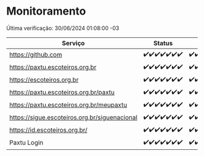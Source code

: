 # Monitoramento

Última verificação: 30/06/2024 01:08:00 -03

|Serviço|Status|Últimas 24h|
|---|---|---|
|https://github.com|<span title="2024-06-23: OK=24">✔️</span><span title="2024-06-24: OK=24">✔️</span><span title="2024-06-25: OK=24">✔️</span><span title="2024-06-26: OK=24">✔️</span><span title="2024-06-27: OK=24">✔️</span><span title="2024-06-28: OK=24">✔️</span><span title="2024-06-29: OK=4">✔️</span>|<span title="29/06/2024 01:09:00 -03 : 200">✔️</span><span title="29/06/2024 02:07:00 -03 : 200">✔️</span><span title="29/06/2024 03:08:00 -03 : 200">✔️</span><span title="29/06/2024 04:07:00 -03 : 200">✔️</span><span title="29/06/2024 05:09:00 -03 : 200">✔️</span><span title="29/06/2024 06:07:00 -03 : 200">✔️</span><span title="29/06/2024 07:06:00 -03 : 200">✔️</span><span title="29/06/2024 08:06:00 -03 : 200">✔️</span><span title="29/06/2024 09:12:00 -03 : 200">✔️</span><span title="29/06/2024 10:07:00 -03 : 200">✔️</span><span title="29/06/2024 11:04:00 -03 : 200">✔️</span><span title="29/06/2024 12:06:00 -03 : 200">✔️</span><span title="29/06/2024 13:07:00 -03 : 200">✔️</span><span title="29/06/2024 14:05:00 -03 : 200">✔️</span><span title="29/06/2024 15:08:00 -03 : 200">✔️</span><span title="29/06/2024 16:03:00 -03 : 200">✔️</span><span title="29/06/2024 17:06:00 -03 : 200">✔️</span><span title="29/06/2024 18:06:00 -03 : 200">✔️</span><span title="29/06/2024 19:07:00 -03 : 200">✔️</span><span title="29/06/2024 20:06:00 -03 : 200">✔️</span><span title="29/06/2024 21:37:00 -03 : 200">✔️</span><span title="29/06/2024 23:00:00 -03 : 200">✔️</span><span title="29/06/2024 23:35:00 -03 : 200">✔️</span><span title="30/06/2024 00:07:00 -03 : 200">✔️</span><span title="30/06/2024 01:08:00 -03 : 200">✔️</span>|
|https://paxtu.escoteiros.org.br|<span title="2024-06-23: OK=24">✔️</span><span title="2024-06-24: OK=24">✔️</span><span title="2024-06-25: OK=24">✔️</span><span title="2024-06-26: OK=24">✔️</span><span title="2024-06-27: OK=24">✔️</span><span title="2024-06-28: OK=24">✔️</span><span title="2024-06-29: OK=4">✔️</span>|<span title="29/06/2024 01:09:00 -03 : 200">✔️</span><span title="29/06/2024 02:07:00 -03 : 200">✔️</span><span title="29/06/2024 03:08:00 -03 : 200">✔️</span><span title="29/06/2024 04:07:00 -03 : 200">✔️</span><span title="29/06/2024 05:09:00 -03 : 200">✔️</span><span title="29/06/2024 06:07:00 -03 : 200">✔️</span><span title="29/06/2024 07:06:00 -03 : 200">✔️</span><span title="29/06/2024 08:06:00 -03 : 200">✔️</span><span title="29/06/2024 09:12:00 -03 : 200">✔️</span><span title="29/06/2024 10:07:00 -03 : 200">✔️</span><span title="29/06/2024 11:04:00 -03 : 200">✔️</span><span title="29/06/2024 12:06:00 -03 : 200">✔️</span><span title="29/06/2024 13:07:00 -03 : 200">✔️</span><span title="29/06/2024 14:05:00 -03 : 200">✔️</span><span title="29/06/2024 15:08:00 -03 : 200">✔️</span><span title="29/06/2024 16:03:00 -03 : 200">✔️</span><span title="29/06/2024 17:06:00 -03 : 200">✔️</span><span title="29/06/2024 18:06:00 -03 : 200">✔️</span><span title="29/06/2024 19:07:00 -03 : 200">✔️</span><span title="29/06/2024 20:06:00 -03 : 200">✔️</span><span title="29/06/2024 21:37:00 -03 : 200">✔️</span><span title="29/06/2024 23:00:00 -03 : 200">✔️</span><span title="29/06/2024 23:35:00 -03 : 200">✔️</span><span title="30/06/2024 00:07:00 -03 : 200">✔️</span><span title="30/06/2024 01:08:00 -03 : 200">✔️</span>|
|https://escoteiros.org.br|<span title="2024-06-23: OK=24">✔️</span><span title="2024-06-24: OK=24">✔️</span><span title="2024-06-25: OK=24">✔️</span><span title="2024-06-26: OK=24">✔️</span><span title="2024-06-27: OK=24">✔️</span><span title="2024-06-28: OK=24">✔️</span><span title="2024-06-29: OK=4">✔️</span>|<span title="29/06/2024 01:09:00 -03 : 200">✔️</span><span title="29/06/2024 02:07:00 -03 : 200">✔️</span><span title="29/06/2024 03:08:00 -03 : 200">✔️</span><span title="29/06/2024 04:07:00 -03 : 200">✔️</span><span title="29/06/2024 05:09:00 -03 : 200">✔️</span><span title="29/06/2024 06:07:00 -03 : 200">✔️</span><span title="29/06/2024 07:06:00 -03 : 200">✔️</span><span title="29/06/2024 08:06:00 -03 : 200">✔️</span><span title="29/06/2024 09:12:00 -03 : 200">✔️</span><span title="29/06/2024 10:07:00 -03 : 200">✔️</span><span title="29/06/2024 11:04:00 -03 : 200">✔️</span><span title="29/06/2024 12:06:00 -03 : 200">✔️</span><span title="29/06/2024 13:07:00 -03 : 200">✔️</span><span title="29/06/2024 14:05:00 -03 : 200">✔️</span><span title="29/06/2024 15:08:00 -03 : 200">✔️</span><span title="29/06/2024 16:03:00 -03 : 200">✔️</span><span title="29/06/2024 17:06:00 -03 : 200">✔️</span><span title="29/06/2024 18:06:00 -03 : 200">✔️</span><span title="29/06/2024 19:07:00 -03 : 200">✔️</span><span title="29/06/2024 20:06:00 -03 : 200">✔️</span><span title="29/06/2024 21:37:00 -03 : 200">✔️</span><span title="29/06/2024 23:00:00 -03 : 200">✔️</span><span title="29/06/2024 23:35:00 -03 : 200">✔️</span><span title="30/06/2024 00:07:00 -03 : 200">✔️</span><span title="30/06/2024 01:08:00 -03 : 200">✔️</span>|
|https://paxtu.escoteiros.org.br/paxtu|<span title="2024-06-23: OK=24">✔️</span><span title="2024-06-24: OK=24">✔️</span><span title="2024-06-25: OK=24">✔️</span><span title="2024-06-26: OK=24">✔️</span><span title="2024-06-27: OK=24">✔️</span><span title="2024-06-28: OK=24">✔️</span><span title="2024-06-29: OK=4">✔️</span>|<span title="29/06/2024 01:09:00 -03 : 200">✔️</span><span title="29/06/2024 02:07:00 -03 : 200">✔️</span><span title="29/06/2024 03:09:00 -03 : 200">✔️</span><span title="29/06/2024 04:07:00 -03 : 200">✔️</span><span title="29/06/2024 05:09:00 -03 : 200">✔️</span><span title="29/06/2024 06:07:00 -03 : 200">✔️</span><span title="29/06/2024 07:06:00 -03 : 200">✔️</span><span title="29/06/2024 08:06:00 -03 : 200">✔️</span><span title="29/06/2024 09:12:00 -03 : 200">✔️</span><span title="29/06/2024 10:07:00 -03 : 200">✔️</span><span title="29/06/2024 11:04:00 -03 : 200">✔️</span><span title="29/06/2024 12:06:00 -03 : 200">✔️</span><span title="29/06/2024 13:07:00 -03 : 200">✔️</span><span title="29/06/2024 14:05:00 -03 : 200">✔️</span><span title="29/06/2024 15:08:00 -03 : 200">✔️</span><span title="29/06/2024 16:03:00 -03 : 200">✔️</span><span title="29/06/2024 17:06:00 -03 : 200">✔️</span><span title="29/06/2024 18:06:00 -03 : 200">✔️</span><span title="29/06/2024 19:07:00 -03 : 200">✔️</span><span title="29/06/2024 20:06:00 -03 : 200">✔️</span><span title="29/06/2024 21:37:00 -03 : 200">✔️</span><span title="29/06/2024 23:00:00 -03 : 200">✔️</span><span title="29/06/2024 23:35:00 -03 : 200">✔️</span><span title="30/06/2024 00:07:00 -03 : 200">✔️</span><span title="30/06/2024 01:08:00 -03 : 200">✔️</span>|
|https://paxtu.escoteiros.org.br/meupaxtu|<span title="2024-06-23: OK=24">✔️</span><span title="2024-06-24: OK=24">✔️</span><span title="2024-06-25: OK=24">✔️</span><span title="2024-06-26: OK=24">✔️</span><span title="2024-06-27: OK=24">✔️</span><span title="2024-06-28: OK=24">✔️</span><span title="2024-06-29: OK=4">✔️</span>|<span title="29/06/2024 01:09:00 -03 : 200">✔️</span><span title="29/06/2024 02:07:00 -03 : 200">✔️</span><span title="29/06/2024 03:09:00 -03 : 200">✔️</span><span title="29/06/2024 04:07:00 -03 : 200">✔️</span><span title="29/06/2024 05:09:00 -03 : 200">✔️</span><span title="29/06/2024 06:07:00 -03 : 200">✔️</span><span title="29/06/2024 07:06:00 -03 : 200">✔️</span><span title="29/06/2024 08:06:00 -03 : 200">✔️</span><span title="29/06/2024 09:12:00 -03 : 200">✔️</span><span title="29/06/2024 10:07:00 -03 : 200">✔️</span><span title="29/06/2024 11:04:00 -03 : 200">✔️</span><span title="29/06/2024 12:06:00 -03 : 200">✔️</span><span title="29/06/2024 13:07:00 -03 : 200">✔️</span><span title="29/06/2024 14:05:00 -03 : 200">✔️</span><span title="29/06/2024 15:08:00 -03 : 200">✔️</span><span title="29/06/2024 16:03:00 -03 : 200">✔️</span><span title="29/06/2024 17:06:00 -03 : 200">✔️</span><span title="29/06/2024 18:06:00 -03 : 200">✔️</span><span title="29/06/2024 19:07:00 -03 : 200">✔️</span><span title="29/06/2024 20:06:00 -03 : 200">✔️</span><span title="29/06/2024 21:37:00 -03 : 200">✔️</span><span title="29/06/2024 23:00:00 -03 : 200">✔️</span><span title="29/06/2024 23:35:00 -03 : 200">✔️</span><span title="30/06/2024 00:07:00 -03 : 200">✔️</span><span title="30/06/2024 01:08:00 -03 : 200">✔️</span>|
|https://sigue.escoteiros.org.br/siguenacional|<span title="2024-06-23: OK=24">✔️</span><span title="2024-06-24: OK=24">✔️</span><span title="2024-06-25: OK=24">✔️</span><span title="2024-06-26: OK=24">✔️</span><span title="2024-06-27: OK=24">✔️</span><span title="2024-06-28: OK=24">✔️</span><span title="2024-06-29: OK=4">✔️</span>|<span title="29/06/2024 01:09:00 -03 : 200">✔️</span><span title="29/06/2024 02:07:00 -03 : 200">✔️</span><span title="29/06/2024 03:09:00 -03 : 200">✔️</span><span title="29/06/2024 04:07:00 -03 : 200">✔️</span><span title="29/06/2024 05:09:00 -03 : 200">✔️</span><span title="29/06/2024 06:07:00 -03 : 200">✔️</span><span title="29/06/2024 07:06:00 -03 : 200">✔️</span><span title="29/06/2024 08:06:00 -03 : 200">✔️</span><span title="29/06/2024 09:12:00 -03 : 200">✔️</span><span title="29/06/2024 10:07:00 -03 : 200">✔️</span><span title="29/06/2024 11:04:00 -03 : 200">✔️</span><span title="29/06/2024 12:06:00 -03 : 200">✔️</span><span title="29/06/2024 13:07:00 -03 : 200">✔️</span><span title="29/06/2024 14:05:00 -03 : 200">✔️</span><span title="29/06/2024 15:08:00 -03 : 200">✔️</span><span title="29/06/2024 16:03:00 -03 : 200">✔️</span><span title="29/06/2024 17:06:00 -03 : 200">✔️</span><span title="29/06/2024 18:06:00 -03 : 200">✔️</span><span title="29/06/2024 19:07:00 -03 : 200">✔️</span><span title="29/06/2024 20:06:00 -03 : 200">✔️</span><span title="29/06/2024 21:37:00 -03 : 200">✔️</span><span title="29/06/2024 23:00:00 -03 : 200">✔️</span><span title="29/06/2024 23:35:00 -03 : 200">✔️</span><span title="30/06/2024 00:07:00 -03 : 200">✔️</span><span title="30/06/2024 01:08:00 -03 : 200">✔️</span>|
|https://id.escoteiros.org.br/|<span title="2024-06-23: OK=24">✔️</span><span title="2024-06-24: OK=24">✔️</span><span title="2024-06-25: OK=24">✔️</span><span title="2024-06-26: OK=24">✔️</span><span title="2024-06-27: OK=24">✔️</span><span title="2024-06-28: OK=24">✔️</span><span title="2024-06-29: OK=4">✔️</span>|<span title="29/06/2024 01:09:00 -03 : 200">✔️</span><span title="29/06/2024 02:07:00 -03 : 200">✔️</span><span title="29/06/2024 03:09:00 -03 : 200">✔️</span><span title="29/06/2024 04:07:00 -03 : 200">✔️</span><span title="29/06/2024 05:09:00 -03 : 200">✔️</span><span title="29/06/2024 06:07:00 -03 : 200">✔️</span><span title="29/06/2024 07:06:00 -03 : 200">✔️</span><span title="29/06/2024 08:06:00 -03 : 200">✔️</span><span title="29/06/2024 09:12:00 -03 : 200">✔️</span><span title="29/06/2024 10:07:00 -03 : 200">✔️</span><span title="29/06/2024 11:04:00 -03 : 200">✔️</span><span title="29/06/2024 12:06:00 -03 : 200">✔️</span><span title="29/06/2024 13:07:00 -03 : 200">✔️</span><span title="29/06/2024 14:05:00 -03 : 200">✔️</span><span title="29/06/2024 15:08:00 -03 : 200">✔️</span><span title="29/06/2024 16:03:00 -03 : 200">✔️</span><span title="29/06/2024 17:06:00 -03 : 200">✔️</span><span title="29/06/2024 18:06:00 -03 : 200">✔️</span><span title="29/06/2024 19:07:00 -03 : 200">✔️</span><span title="29/06/2024 20:06:00 -03 : 200">✔️</span><span title="29/06/2024 21:37:00 -03 : 200">✔️</span><span title="29/06/2024 23:00:00 -03 : 200">✔️</span><span title="29/06/2024 23:35:00 -03 : 200">✔️</span><span title="30/06/2024 00:07:00 -03 : 200">✔️</span><span title="30/06/2024 01:08:00 -03 : 200">✔️</span>|
|Paxtu Login|<span title="2024-06-23: OK=24">✔️</span><span title="2024-06-24: OK=24">✔️</span><span title="2024-06-25: OK=24">✔️</span><span title="2024-06-26: OK=24">✔️</span><span title="2024-06-27: OK=24">✔️</span><span title="2024-06-28: OK=24">✔️</span><span title="2024-06-29: OK=4">✔️</span>|<span title="29/06/2024 01:09:00 -03 : 200">✔️</span><span title="29/06/2024 02:07:00 -03 : 200">✔️</span><span title="29/06/2024 03:09:00 -03 : 200">✔️</span><span title="29/06/2024 04:07:00 -03 : 200">✔️</span><span title="29/06/2024 05:09:00 -03 : 200">✔️</span><span title="29/06/2024 06:07:00 -03 : 200">✔️</span><span title="29/06/2024 07:06:00 -03 : 200">✔️</span><span title="29/06/2024 08:06:00 -03 : 200">✔️</span><span title="29/06/2024 09:12:00 -03 : 200">✔️</span><span title="29/06/2024 10:07:00 -03 : 200">✔️</span><span title="29/06/2024 11:04:00 -03 : 200">✔️</span><span title="29/06/2024 12:06:00 -03 : 200">✔️</span><span title="29/06/2024 13:07:00 -03 : 200">✔️</span><span title="29/06/2024 14:05:00 -03 : 200">✔️</span><span title="29/06/2024 15:08:00 -03 : 200">✔️</span><span title="29/06/2024 16:03:00 -03 : 200">✔️</span><span title="29/06/2024 17:06:00 -03 : 200">✔️</span><span title="29/06/2024 18:06:00 -03 : 200">✔️</span><span title="29/06/2024 19:07:00 -03 : 200">✔️</span><span title="29/06/2024 20:06:00 -03 : 200">✔️</span><span title="29/06/2024 21:37:00 -03 : 200">✔️</span><span title="29/06/2024 23:00:00 -03 : 200">✔️</span><span title="29/06/2024 23:35:00 -03 : 200">✔️</span><span title="30/06/2024 00:07:00 -03 : 200">✔️</span><span title="30/06/2024 01:08:00 -03 : 200">✔️</span>|

